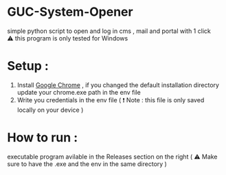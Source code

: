 # GUC-System-Opener
simple python script to open and log in cms , mail and portal with 1 click<br />
⚠️ this program is only tested for Windows
# Setup :
1) Install [Google Chrome](https://www.google.com/chrome/) , if you changed the default installation directory update your chrome.exe path in the env file <br />
2) Write you credentials in the env file ( ❗ Note : this file is only saved locally on your device )
# How to run :
executable program avilable in the Releases section on the right ( ⚠️ Make sure to have the .exe and the env in the same directory )
